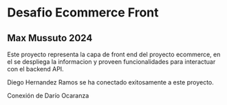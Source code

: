 # Desafio Ecommerce Front
## Max Mussuto 2024

Este proyecto representa la capa de front end del proyecto ecommerce, en el se despliega la informacion y proveen funcionalidades para interactuar con el backend API.

Diego Hernandez Ramos se ha conectado exitosamente a este proyecto.

Conexión de Darío Ocaranza
